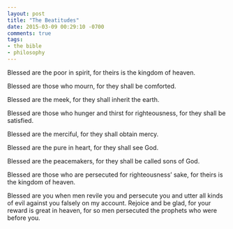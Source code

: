 ```yaml
---
layout: post
title: "The Beatitudes"
date: 2015-03-09 00:29:10 -0700
comments: true
tags:
- the bible
- philosophy
---
```


Blessed are the poor in spirit, for theirs is the kingdom of heaven.

Blessed are those who mourn, for they shall be comforted.

Blessed are the meek, for they shall inherit the earth.

Blessed are those who hunger and thirst for righteousness, for they shall be satisfied.

Blessed are the merciful, for they shall obtain mercy.

Blessed are the pure in heart, for they shall see God.

Blessed are the peacemakers, for they shall be called sons of God.

Blessed are those who are persecuted for righteousness’ sake, for theirs is the kingdom of heaven.

Blessed are you when men revile you and persecute you and utter all kinds of evil against you falsely on my account. Rejoice and be glad, for your reward is great in heaven, for so men persecuted the prophets who were before you.